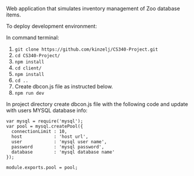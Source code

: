 Web application that simulates inventory management of Zoo database items.

To deploy development environment:

In command terminal:
1. `git clone https://github.com/kinzelj/CS340-Project.git`
2. `cd CS340-Project/`
3. `npm install`
4. `cd client/`
5. `npm install`
6. `cd ..`
8. Create dbcon.js file as instructed below.
7. `npm run dev`

In project directory create dbcon.js file with the following code and update with users MYSQL database info:
```
var mysql = require('mysql');                         
var pool = mysql.createPool({                         
  connectionLimit : 10,                               
  host            : 'host url',
  user            : 'mysql user name',                  
  password        : 'mysql password',                           
  database        : 'mysql database name'                   
});                                                   
                                                      
module.exports.pool = pool;  
```